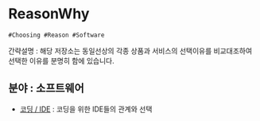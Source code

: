 ReasonWhy
===
```
#Choosing #Reason #Software
```

간략설명 : 해당 저장소는 동일선상의 각종 상품과 서비스의 선택이유를 비교대조하여 선택한 이유를 분명히 함에 있습니다.

## 분야 : 소프트웨어

- [코딩 / IDE](Software/Coding_IDE) : 코딩을 위한 IDE들의 관계와 선택
